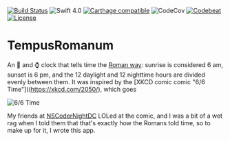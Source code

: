 [![Build Status](https://travis-ci.org/jrtibbetts/TempusRomanum.svg?branch=master)](https://travis-ci.org/jrtibbetts/TempusRomanum)
![Swift 4.0](https://img.shields.io/badge/Swift-4.0-orange.svg)
[![Carthage compatible](https://img.shields.io/badge/Carthage-compatible-4BC51D.svg?style=flat)](https://github.com/Carthage/Carthage)
![CodeCov](https://img.shields.io/codecov/c/github/jrtibbetts/TempusRomanum.svg)
[![Codebeat](https://codebeat.co/badges/9db4672f-1ffc-4981-a7d0-3bb71e97cd62)](https://codebeat.co/projects/github-com-jrtibbetts-tempusromanum-master)
[![License](http://img.shields.io/:license-mit-blue.svg)](http://doge.mit-license.org)

# TempusRomanum
An 📱 and ⌚️ clock that tells time the [Roman way](https://en.wikipedia.org/wiki/Roman_timekeeping): sunrise is considered 6 am, sunset is 6 pm, and the 12 daylight and 12 nighttime hours are divided evenly between them. It was inspired by the [XKCD comic comic "6/6 Time"]((https://xkcd.com/2050/), which goes

![6/6 Time](https://imgs.xkcd.com/comics/6_6_time.png)

My friends at [NSCoderNightDC](http://nscodernight.com/chapters/washington/) LOLed at the comic, and I was a bit of a wet rag when I told them that that's exactly how the Romans told time, so to make up for it, I wrote this app.
